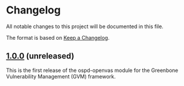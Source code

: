 # Changelog

All notable changes to this project will be documented in this file.

The format is based on [Keep a Changelog](https://keepachangelog.com/en/1.0.0/).

## [1.0.0] (unreleased)

This is the first release of the ospd-openvas module for the Greenbone
Vulnerability Management (GVM) framework.

[1.0.0]: https://github.com/greenbone/ospd/compare/ospd-openvas-1.0...master

